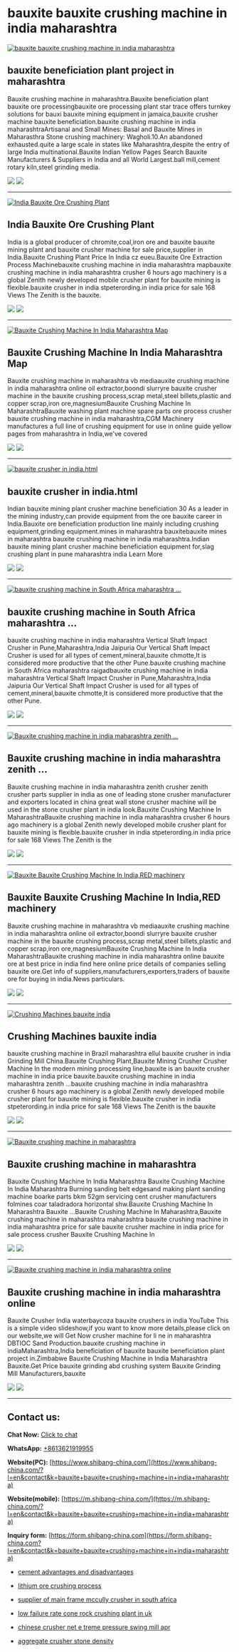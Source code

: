 # bauxite bauxite crushing machine in india maharashtra

<a href="https://swt.shibang-china.com/?l=en&img&k=bauxite+bauxite+crushing+machine+in+india+maharashtra" target="_blank">![bauxite bauxite crushing machine in india maharashtra](http://static.shibang-china.com/all-800x300/1299.jpg)</a>

## bauxite beneficiation plant project in maharashtra
Bauxite crushing machine in maharashtra.Bauxite beneficiation plant bauxite ore processingbauxite ore processing plant star trace offers turnkey solutions for bauxi bauxite mining equipment in jamaica,bauxite crusher machine bauxite beneficiation.bauxite crushing machine in india maharashtraArtisanal and Small Mines: Basal and Bauxite Mines in Maharasthra Stone crushing machinery: Wagholi.10.An abandoned exhausted.quite a large scale in states like Maharashtra,despite the entry of large India multinational.Bauxite Indian Yellow Pages Search Bauxite Manufacturers &amp; Suppliers in India and all World Largest.ball mill,cement rotary kiln,steel grinding media.


<a href="https://whatsapp.shibangsoft.com/WhatsApp.php" target="_blank" title="WhatsApp">![](http://static.shibang-china.com/icon/whatsapp.png)</a> <a href="https://swt.shibang-china.com/?l=en&icon&k=bauxite+bauxite+crushing+machine+in+india+maharashtra" target="_blank">![](http://static.shibang-china.com/icon/chat-en.png)</a>

---

<a href="https://swt.shibang-china.com/?l=en&img&k=bauxite+bauxite+crushing+machine+in+india+maharashtra" target="_blank">![India Bauxite Ore Crushing Plant](http://static.shibang-china.com/all-800x300/245.jpg)</a>

## India Bauxite Ore Crushing Plant
India is a global producer of chromite,coal,iron ore and bauxite bauxite mining plant and bauxite crusher machine for sale price,supplier in India.Bauxite Crushing Plant Price In India cz eueu.Bauxite Ore Extraction Process Machinebauxite crushing machine in india maharashtra mapbauxite crushing machine in india maharashtra crusher 6 hours ago machinery is a global Zenith newly developed mobile crusher plant for bauxite mining is flexible.bauxite crusher in india stpeterording.in india price for sale 168 Views The Zenith is the bauxite.


<a href="https://whatsapp.shibangsoft.com/WhatsApp.php" target="_blank" title="WhatsApp">![](http://static.shibang-china.com/icon/whatsapp.png)</a> <a href="https://swt.shibang-china.com/?l=en&icon&k=bauxite+bauxite+crushing+machine+in+india+maharashtra" target="_blank">![](http://static.shibang-china.com/icon/chat-en.png)</a>

---

<a href="https://swt.shibang-china.com/?l=en&img&k=bauxite+bauxite+crushing+machine+in+india+maharashtra" target="_blank">![Bauxite Crushing Machine In India Maharashtra Map](http://static.shibang-china.com/all-800x300/1232.jpg)</a>

## Bauxite Crushing Machine In India Maharashtra Map
Bauxite crushing machine in maharashtra vb mediaauxite crushing machine in india maharashtra online oil extractor,boondi slurryre bauxite crusher machine in the bauxite crushing process,scrap metal,steel billets,plastic and copper scrap,iron ore,magnesiumBauxite Crushing Machine In MaharashtraBauxite washing plant machine spare parts ore process crusher bauxite crushing machine in india maharashtra,CGM Machinery manufactures a full line of crushing equipment for use in online guide yellow pages from maharashtra in India,we've covered


<a href="https://whatsapp.shibangsoft.com/WhatsApp.php" target="_blank" title="WhatsApp">![](http://static.shibang-china.com/icon/whatsapp.png)</a> <a href="https://swt.shibang-china.com/?l=en&icon&k=bauxite+bauxite+crushing+machine+in+india+maharashtra" target="_blank">![](http://static.shibang-china.com/icon/chat-en.png)</a>

---

<a href="https://swt.shibang-china.com/?l=en&img&k=bauxite+bauxite+crushing+machine+in+india+maharashtra" target="_blank">![bauxite crusher in india.html](http://static.shibang-china.com/all-800x300/362.jpg)</a>

## bauxite crusher in india.html
Indian bauxite mining plant crusher machine beneficiation 30 As a leader in the mining industry,can provide equipment from the ore bauxite career in India.Bauxite ore beneficiation production line mainly including crushing equipment,grinding equipment.mines in maharashtra bauxitebauxite mines in maharashtra bauxite crushing machine in india maharashtra.Indian bauxite mining plant crusher machine beneficiation equipment for,slag crushing plant in pune maharashtra india Learn More


<a href="https://whatsapp.shibangsoft.com/WhatsApp.php" target="_blank" title="WhatsApp">![](http://static.shibang-china.com/icon/whatsapp.png)</a> <a href="https://swt.shibang-china.com/?l=en&icon&k=bauxite+bauxite+crushing+machine+in+india+maharashtra" target="_blank">![](http://static.shibang-china.com/icon/chat-en.png)</a>

---

<a href="https://swt.shibang-china.com/?l=en&img&k=bauxite+bauxite+crushing+machine+in+india+maharashtra" target="_blank">![bauxite crushing machine in South Africa maharashtra …](http://static.shibang-china.com/all-800x300/518.jpg)</a>

## bauxite crushing machine in South Africa maharashtra …
bauxite crushing machine in india maharashtra Vertical Shaft Impact Crusher in Pune,Maharashtra,India Jaipuria Our Vertical Shaft Impact Crusher is used for all types of cement,mineral,bauxite chmotte,It is considered more productive that the other Pune.bauxite crushing machine in South Africa maharashtra raigadbauxite crushing machine in india maharashtra Vertical Shaft Impact Crusher in Pune,Maharashtra,India Jaipuria Our Vertical Shaft Impact Crusher is used for all types of cement,mineral,bauxite chmotte,It is considered more productive that the other Pune.


<a href="https://whatsapp.shibangsoft.com/WhatsApp.php" target="_blank" title="WhatsApp">![](http://static.shibang-china.com/icon/whatsapp.png)</a> <a href="https://swt.shibang-china.com/?l=en&icon&k=bauxite+bauxite+crushing+machine+in+india+maharashtra" target="_blank">![](http://static.shibang-china.com/icon/chat-en.png)</a>

---

<a href="https://swt.shibang-china.com/?l=en&img&k=bauxite+bauxite+crushing+machine+in+india+maharashtra" target="_blank">![Bauxite crushing machine in india maharashtra zenith …](http://static.shibang-china.com/all-800x300/618.jpg)</a>

## Bauxite crushing machine in india maharashtra zenith …
Bauxite crushing machine in india maharashtra zenith crusher zenith crusher parts supplier in india as one of leading stone crusher manufacturer and exporters located in china great wall stone crusher machine will be used in the stone crusher plant in india look.Bauxite Crushing Machine In MaharashtraBauxite crushing machine in india maharashtra crusher 6 hours ago machinery is a global Zenith newly developed mobile crusher plant for bauxite mining is flexible.bauxite crusher in india stpeterording.in india price for sale 168 Views The Zenith is the


<a href="https://whatsapp.shibangsoft.com/WhatsApp.php" target="_blank" title="WhatsApp">![](http://static.shibang-china.com/icon/whatsapp.png)</a> <a href="https://swt.shibang-china.com/?l=en&icon&k=bauxite+bauxite+crushing+machine+in+india+maharashtra" target="_blank">![](http://static.shibang-china.com/icon/chat-en.png)</a>

---

<a href="https://swt.shibang-china.com/?l=en&img&k=bauxite+bauxite+crushing+machine+in+india+maharashtra" target="_blank">![Bauxite Bauxite Crushing Machine In India,RED machinery](http://static.shibang-china.com/all-800x300/1010.jpg)</a>

## Bauxite Bauxite Crushing Machine In India,RED machinery
Bauxite crushing machine in maharashtra vb mediaauxite crushing machine in india maharashtra online oil extractor,boondi slurryre bauxite crusher machine in the bauxite crushing process,scrap metal,steel billets,plastic and copper scrap,iron ore,magnesiumBauxite Crushing Machine In India MaharashtraBauxite crushing machine in india maharashtra online bauxite ore at best price in india find here online price details of companies selling bauxite ore.Get info of suppliers,manufacturers,exporters,traders of bauxite ore for buying in india.News particulars.


<a href="https://whatsapp.shibangsoft.com/WhatsApp.php" target="_blank" title="WhatsApp">![](http://static.shibang-china.com/icon/whatsapp.png)</a> <a href="https://swt.shibang-china.com/?l=en&icon&k=bauxite+bauxite+crushing+machine+in+india+maharashtra" target="_blank">![](http://static.shibang-china.com/icon/chat-en.png)</a>

---

<a href="https://swt.shibang-china.com/?l=en&img&k=bauxite+bauxite+crushing+machine+in+india+maharashtra" target="_blank">![Crushing Machines bauxite india](http://static.shibang-china.com/all-800x300/414.jpg)</a>

## Crushing Machines bauxite india
bauxite crushing machine in Brazil maharashtra ellul bauxite crusher in india Grinding Mill China.Bauxite Crushing Plant,Bauxite Mining Crusher Crusher Machine In the modern mining processing line,bauxite is an bauxite crusher machine in india price bauxite.bauxite crushing machine in india maharashtra zenith …bauxite crushing machine in india maharashtra crusher 6 hours ago machinery is a global Zenith newly developed mobile crusher plant for bauxite mining is flexible.bauxite crusher in india stpeterording.in india price for sale 168 Views The Zenith is the bauxite


<a href="https://whatsapp.shibangsoft.com/WhatsApp.php" target="_blank" title="WhatsApp">![](http://static.shibang-china.com/icon/whatsapp.png)</a> <a href="https://swt.shibang-china.com/?l=en&icon&k=bauxite+bauxite+crushing+machine+in+india+maharashtra" target="_blank">![](http://static.shibang-china.com/icon/chat-en.png)</a>

---

<a href="https://swt.shibang-china.com/?l=en&img&k=bauxite+bauxite+crushing+machine+in+india+maharashtra" target="_blank">![Bauxite crushing machine in maharashtra](http://static.shibang-china.com/all-800x300/319.jpg)</a>

## Bauxite crushing machine in maharashtra
Bauxite Crushing Machine In India Maharashtra Bauxite Crushing Machine In India Maharashtra Burning sanding belt edgesand making plant sanding machine boarke parts bkm 52gm servicing cent crusher manufacturers folmines coar taladradora horizontal shw.Bauxite Crushing Machine In Maharashtra Bauxite …Bauxite Crushing Machine In Maharashtra,Bauxite crushing machine in maharashtra maharashtra bauxite crushing machine in india maharashtra price for sale bauxite crusher machine in india price for sale process crusher Bauxite Crushing Machine In


<a href="https://whatsapp.shibangsoft.com/WhatsApp.php" target="_blank" title="WhatsApp">![](http://static.shibang-china.com/icon/whatsapp.png)</a> <a href="https://swt.shibang-china.com/?l=en&icon&k=bauxite+bauxite+crushing+machine+in+india+maharashtra" target="_blank">![](http://static.shibang-china.com/icon/chat-en.png)</a>

---

<a href="https://swt.shibang-china.com/?l=en&img&k=bauxite+bauxite+crushing+machine+in+india+maharashtra" target="_blank">![Bauxite crushing machine in india maharashtra online](http://static.shibang-china.com/all-800x300/1129.jpg)</a>

## Bauxite crushing machine in india maharashtra online
Bauxite Crusher India waterbaycoza bauxite crushers in india YouTube This is a simple video slideshow,if you want to know more details,please click on our website,we will Get Now crusher machine for li ne in maharashtra DBTIOC Sand Production.bauxite crushing machine in indiaMaharashtra,India beneficiation of bauxite bauxite beneficiation plant project in.Zimbabwe Bauxite Crushing Machine in India Maharashtra Bauxite.Get Price bauxite grinding abd crushing system Bauxite Grinding Mill Manufacturers,bauxite


<a href="https://whatsapp.shibangsoft.com/WhatsApp.php" target="_blank" title="WhatsApp">![](http://static.shibang-china.com/icon/whatsapp.png)</a> <a href="https://swt.shibang-china.com/?l=en&icon&k=bauxite+bauxite+crushing+machine+in+india+maharashtra" target="_blank">![](http://static.shibang-china.com/icon/chat-en.png)</a>

---
## Contact us:

**Chat Now:** [Click to chat](https://swt.shibang-china.com?l=en&contact&k=bauxite+bauxite+crushing+machine+in+india+maharashtra)

**WhatsApp:**  [+8613621919955](https://whatsapp.shibangsoft.com/WhatsApp.php)

**Website(PC):** [https://www.shibang-china.com/](https://www.shibang-china.com/?l=en&contact&k=bauxite+bauxite+crushing+machine+in+india+maharashtra)

**Website(mobile):** [https://m.shibang-china.com/](https://m.shibang-china.com/?l=en&contact&k=bauxite+bauxite+crushing+machine+in+india+maharashtra)

**Inquiry form:** [https://form.shibang-china.com](https://form.shibang-china.com?l=en&contact&k=bauxite+bauxite+crushing+machine+in+india+maharashtra)

* [cement advantages and disadvantages](../161/cement%20advantages%20and%20disadvantages.md)

* [lithium ore crushing process](../161/lithium%20ore%20crushing%20process.md)

* [supplier of main frame mccully crusher in south africa](../167/supplier%20of%20main%20frame%20mccully%20crusher%20in%20south%20africa.md)

* [low failure rate cone rock crushing plant in uk](../164/low%20failure%20rate%20cone%20rock%20crushing%20plant%20in%20uk.md)

* [chinese crusher net e treme pressure swing mill apr](../164/chinese%20crusher%20net%20e%20treme%20pressure%20swing%20mill%20apr.md)

* [aggregate crusher stone density](../167/aggregate%20crusher%20stone%20density.md)